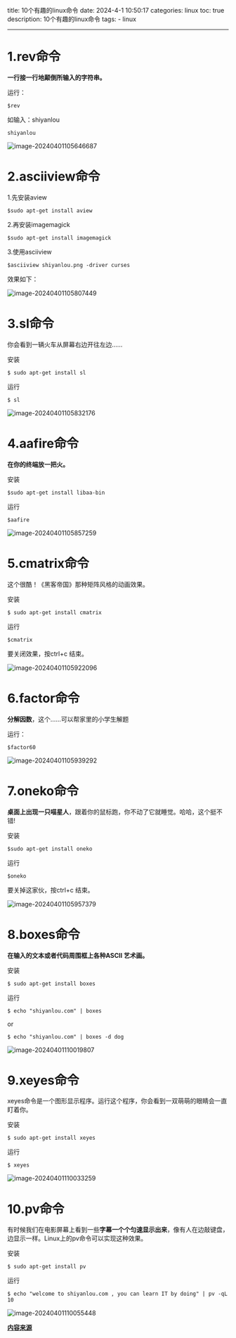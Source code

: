 title: 10个有趣的linux命令
date: 2024-4-1 10:50:17
categories: linux
toc: true
description: 10个有趣的linux命令
tags: 
	- linux


---





# 1.rev命令



**一行接一行地颠倒所输入的字符串。**

运行：

```
$rev
```

如输入：shiyanlou

```
shiyanlou
```

![image-20240401105646687](https://nohurry-imgbed.oss-cn-qingdao.aliyuncs.com/imgs/202404011056756.png)



# **2.asciiview命令**



1.先安装aview



```
$sudo apt-get install aview
```

2.再安装imagemagick

```
$sudo apt-get install imagemagick
```

3.使用asciiview

```
$asciiview shiyanlou.png -driver curses
```



效果如下：



![image-20240401105807449](https://nohurry-imgbed.oss-cn-qingdao.aliyuncs.com/imgs/202404011058483.png)

#  



# **3.sl命令**



你会看到一辆火车从屏幕右边开往左边……

安装

```
$ sudo apt-get install sl
```

运行

```
$ sl
```

![image-20240401105832176](https://nohurry-imgbed.oss-cn-qingdao.aliyuncs.com/imgs/202404011058207.png)



# **4.aafire命令**



**在你的终端放一把火。**

安装

```
$sudo apt-get install libaa-bin
```

运行

```
$aafire
```

![image-20240401105857259](https://nohurry-imgbed.oss-cn-qingdao.aliyuncs.com/imgs/202404011058294.png)



# **5.cmatrix命令**



这个很酷！《黑客帝国》那种矩阵风格的动画效果。

安装

```
$ sudo apt-get install cmatrix
```

运行

```
$cmatrix
```

要关闭效果，按ctrl+c 结束。

![image-20240401105922096](https://nohurry-imgbed.oss-cn-qingdao.aliyuncs.com/imgs/202404011059135.png)



# **6.factor命令**



**分解因数**，这个……可以帮家里的小学生解题

运行：

```
$factor60
```

![image-20240401105939292](https://nohurry-imgbed.oss-cn-qingdao.aliyuncs.com/imgs/202404011059323.png)



# **7.oneko命令**



**桌面上出现一只喵星人**，跟着你的鼠标跑，你不动了它就睡觉。哈哈，这个挺不错!

安装

```
$sudo apt-get install oneko
```

运行

```
$oneko
```

要关掉这家伙，按ctrl+c 结束。

![image-20240401105957379](https://nohurry-imgbed.oss-cn-qingdao.aliyuncs.com/imgs/202404011059412.png)



# **8.boxes命令**



**在输入的文本或者代码周围框上各种ASCII 艺术画。**

安装

```
$ sudo apt-get install boxes
```

运行

```
$ echo "shiyanlou.com" | boxes
```



or



```
$ echo "shiyanlou.com" | boxes -d dog
```

![image-20240401110019807](https://nohurry-imgbed.oss-cn-qingdao.aliyuncs.com/imgs/202404011100842.png)



# **9.xeyes命令**



xeyes命令是一个图形显示程序。运行这个程序，你会看到一双萌萌的眼睛会一直盯着你。

安装

```
$ sudo apt-get install xeyes
```

运行

```
$ xeyes
```

![image-20240401110033259](https://nohurry-imgbed.oss-cn-qingdao.aliyuncs.com/imgs/202404011100297.png)



# **10.pv命令**



有时候我们在电影屏幕上看到一些**字幕一个个匀速显示出来**，像有人在边敲键盘，边显示一样。Linux上的pv命令可以实现这种效果。

安装

```
$ sudo apt-get install pv
```

运行

```
$ echo "welcome to shiyanlou.com , you can learn IT by doing" | pv -qL 10
```

![image-20240401110055448](https://nohurry-imgbed.oss-cn-qingdao.aliyuncs.com/imgs/202404011100480.png)



**[内容来源](https://mp.weixin.qq.com/s?__biz=MzI3NzQ4MTE4Mw==&mid=2247521333&idx=1&sn=b3250351772d98994580b2d9b0a4ebcc&chksm=eadb59729f996d7366bc250855930a6d7117fdb53e66dad562496faf1670241d6cf5f4e9de0c&scene=132&exptype=timeline_recommend_article_extendread_extendread_for_notrec&show_related_article=1&subscene=132&scene=132#wechat_redirect)**
